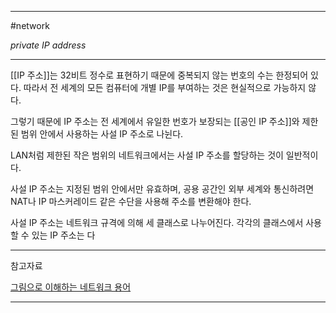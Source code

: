 
---

#network 

*private IP address*

---

[[IP 주소]]는 32비트 정수로 표현하기 때문에 중복되지 않는 번호의 수는 한정되어 있다.
따라서 전 세계의 모든 컴퓨터에 개별 IP를 부여하는 것은 현실적으로 가능하지 않다.

그렇기 때문에 IP 주소는 전 세계에서 유일한 번호가 보장되는 [[공인 IP 주소]]와 제한된 범위 안에서 사용하는 사설 IP 주소로 나뉜다. 

LAN처럼 제한된 작은 범위의 네트워크에서는 사설 IP 주소를 할당하는 것이 일반적이다.

사설 IP 주소는 지정된 범위 안에서만 유효하며, 공용 공간인 외부 세계와 통신하려면 NAT나 IP 마스커레이드 같은 수단을 사용해 주소를 변환해야 한다.

사설 IP 주소는 네트워크 규격에 의해 세 클래스로 나누어진다. 각각의 클래스에서 사용할 수 있는 IP 주소는 다

---

참고자료

[그림으로 이해하는 네트워크 용어](https://product.kyobobook.co.kr/detail/S000001834837)

---